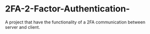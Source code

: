 # 2FA-2-Factor-Authentication-
A project that have the functionality of a 2FA communication between server and client.
